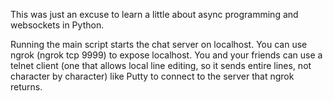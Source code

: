 This was just an excuse to learn a little about async programming and websockets in Python.

Running the main script starts the chat server on localhost. You can use ngrok (ngrok tcp 9999) to expose localhost. You and your friends can use a telnet client (one that allows local line editing, so it sends entire lines, not character by character) like Putty to connect to the server that ngrok returns.